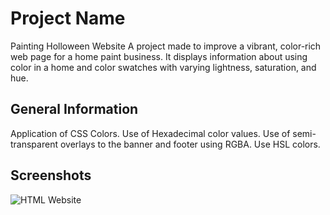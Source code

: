 # Project Name
 Painting Holloween Website 
A project made to improve a vibrant, color-rich web page for a home paint business. It displays information about using color in a home and color swatches with varying lightness, saturation, and hue.

## General Information
Application of CSS Colors.
Use of Hexadecimal color values.
Use of semi-transparent overlays to the banner and footer using RGBA.
Use HSL colors.

## Screenshots
![HTML Website](./painting.png)


